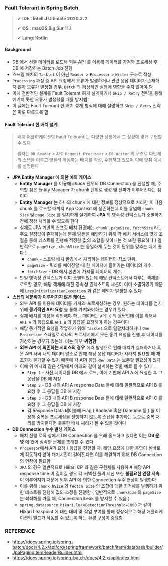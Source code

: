 ### Fault Tolerant in Spring Batch

>✔ **IDE : IntelliJ Ultimate 2020.3.2**
>
>✔ **OS :  macOS Big Sur 11.1**
>
>✔ **Lang: Kotlin**



#### Background

- DB 에서 선결 데이터를 로드해 외부 API 를 이용해 데이터를 가져와 프로세싱 후 DB 에 저장하는 Batch Job 진행
- 스프링 배치의 `Tasklet` 이 아닌 `Reader` > `Processor` > `Writer` 구조로 작성
- `Processing` 과정 중 API 요청에서 오류가 발생하거나 관련 응답 데이터가 존재하지 않아 오류가 발생할 경우, `Batch` 의 정상적인 실행에 영향을 주지 않아야 함
- 이에 전반적인 설계를 Fault Tolerant 하게 설계하거나 `Skip / Retry` 전략을 통해 예기치 못한 오류가 발생했을 때를 방지함
- 이 글에는 Fault Tolerant 한 배치 설계 방식에 대해 설명하고 `Skip / Retry` 전략은 따로 다루도록 함



#### Fault Tolerant 한 배치 설계

> 배치 어플리케이션의 Fault Tolerant 는 다양한 상황에서 그 상황에 맞게 구현할 수 있다
>
> 필자는 `DB Reader` > `API Request Processer` > `DB Writer` 의 구조로 다단계의 스텝을 이루고 맞물려 작동하는 배치를 작성, 수행하고 있으며 이에 맞춰 예시를 설명한다

- **JPA Entity Manager 에 의한 예외 케이스**
  - **Entity Manager** 를 이용해 *chunk* 단위의 DB Connection 을 진행할 때, 주의할 점은 Entity Manager 가 chunk 단위로 생성 및 전파가 이루어진다는 점이다
  - **Entity Manager** 는 하나의 chunk 에 대한 정보를 정상적으로 처리한 후 다음 chunk 를 로드할 때까지 App Context 에 생존하는데 이를 유념해 `chunk Size` 및 `page Size` 를 일치하게 설계하여 **JPA** 의 영속성 컨텍스트가 소멸하기 전에 정상 처리할 수 있도록 한다
  - 실제로 JPA 기반의 스프링 배치 환경에는 `chunk` , `pageSize` , `fetchSize` 라는 주요 설정값이 존재하는데 문제 발생을 예방하기 위해 각 배치 서비스에 맞게 조절을 통해 테스트를 진행해 적정한 값의 조합을 찾아내는 것 또한 중요하다 ( 일반적으로 `pageSize` , `chunkSize` 는 동일하게 두는 것이 단위를 맞추는 데에 좋다 )
    - `chunk` - 스프링 배치 환경에서 처리하는 데이터의 최소 단위. 
    - `pageSize` - 쿼리를 페이징할 때 한 페이지에 들어가는 데이터의 개수.
    - `fetchSize` - DB 에서 한번에 가져올 데이터의 개수.
  - 만일 영속성 컨텍스트가 이미 소멸되었는데 해당 컨텍스트에서 다루는 객체를 로드할 경우, 해당 객체에 대한 영속성 컨텍스트의 세션이 이미 소멸하였기 때문에 `LazyInitializationException` 과 같은 예외가 발생할 수 있다
- **스텝의 세분화가 이루어지지 않은 케이스**
  - 외부 API 를 이용해 데이터를 가져와 프로세싱하는 경우, 원하는 데이터를 얻기 위해 **동기적인 API 요청** 을 통해 가져와야하는 경우가 있다
  - 실제 배치를 이용해 작업해야 하는 데이터는 `API C` 의 응답인데 이를 위해서 `API A` 의 응답으로 `API B` 의 응답을 요청해야 하는 경우이다
  - 해당 동기적인 요청을 작업하기 위해 `Tasklet` 으로 일괄처리하거나 `One Proccessor` 스타일로 하나의 프로세서에서 모든 동기 요청을 진행 후 데이터를 저장하는 경우가 있는데, 이는 매우 **위험함** 
  - **외부 API 에 의존하는 서비스의 경우** 에러 발생으로 인해 배치가 실패하거나 혹은 API 서버 내의 데이터 말소로 인해 해당 응답 데이터가 사라져 필요할 때 재 조회가 불가할 수 있기 때문에 각 API 응답 `Raw Data` 는 보존할 필요성이 있다
  - 이에 위 예시와 같은 상황에서 아래와 같이 설계하는 것을 예로 들 수 있다
    - `Step 1` - 사전 데이터를 DB 에서 로드, 이에 기반해 API A 에 요청한 후 그 응답을 DB 에 저장
    - `Step 2` - DB 내의 API A response Data 들에 대해 일괄적으로 API B 를 요청 후 그 응답을 DB 에 저장
    - `Step 3` - DB 내의 API B response Data 들에 대해 일괄적으로 API C 를 요청 후 그 응답을 DB 에 저장
    - 각 Response Data 테이블에 Flag ( Boolean 혹은 Datetime 등 ) 을 이용해 중복된 프로세싱을 진행하지 않도록 스텝을 추가하는 등으로 중복 처리를 방지한다면 훌륭한 배치 처리가 될 수 있을 것이다
- **DB Connection 누수 발생 케이스**
  - 배치 진행 로직 상에서 DB Connection 을 오래 홀드하고 있다면 이는 **DB 운영** 에 있어 심각한 문제를 초래할 수 있다
  - `Processor`에서 APi 요청 / 응답을 진행할 때, 해당 요청에 대한 응답이 올바르게 작동하지 않아 대기시간이 길어진다면 이를 해결하기 위해 DB Connection 의 연장이 필요함
  - `JPA` 의 경우 일반적으로 Hikari CP 와 같은 구현체를 사용하며  해당 API response time 이 길어질 경우 각 커넥션 풀의 세션 또한 **불필요한 연장 지속** 이 이루어지기 때문에 외부 API 에 의한 Connection 누수 현상이 발생한다
  - 이를 위해 `chunk hSize` 와 `fectch Size` 의 조합에 대한 최적해를 발행하기 위한 테스트를 진행해 값의 조정을 진행함 ( 일반적으로 `chunkSize` 와 `pageSize` 는 최적해를 가질 때, Connection Leak 를 방지할 수 있음 )
  - `spring.datasource.hikari.leakDetectionThreshold=1000`  과 같이  Hikari Leakpoint 에 대한 대비 및 작업 부여를 통해 정상적으로 해당 애플리케이션의 빌드가 작동할 수 있도록 하는 환경 구성이 중요함



### REFERENCE

- https://docs.spring.io/spring-batch/docs/4.2.x/api/org/springframework/batch/item/database/builder/JpaPagingItemReaderBuilder.html
- https://docs.spring.io/spring-batch/docs/4.2.x/api/index.html